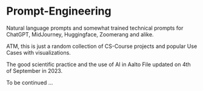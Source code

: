 # Prompt-Engineering

Natural language prompts and somewhat trained technical prompts for ChatGPT, MidJourney, Huggingface, Zoomerang and alike.

ATM, this is just a random collection of CS-Course projects and popular Use Cases with visualizations. 

The good scientific practice and the use of AI in Aalto File updated on 4th of September in 2023.

To be continued ...

